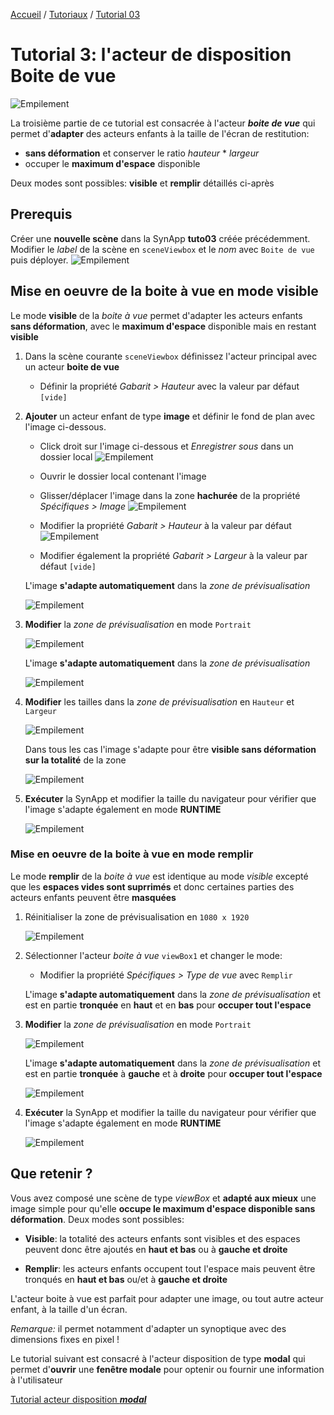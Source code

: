 [Accueil](/readme.md) / [Tutoriaux](../index.md) / [Tutorial 03](index.md)

# Tutorial 3: l'acteur de disposition **Boite de vue**

![Empilement](assets/actor_viewbox.png)

La troisième partie de ce tutorial est consacrée à l'acteur **_boite de vue_** qui permet d'**adapter** des acteurs enfants à la taille de l'écran de restitution:
* **sans déformation** et conserver le ratio _hauteur_ * _largeur_
* occuper le **maximum d'espace** disponible

Deux modes sont possibles: **visible** et **remplir** détaillés ci-après

## Prerequis

Créer une **nouvelle scène** dans la SynApp **tuto03** créée précédemment. Modifier le _label_ de la scène en ```sceneViewbox``` et le _nom_ avec ```Boite de vue``` puis déployer.
![Empilement](assets/part3_scenes.png)

## Mise en oeuvre de la boite à vue en mode **visible**

Le mode **visible** de la _boite à vue_ permet d'adapter les acteurs enfants **sans déformation**, avec le **maximum d'espace** disponible mais en restant **visible**

1. Dans la scène courante ```sceneViewbox``` définissez l'acteur principal avec un acteur **boite de vue**

    * Définir la propriété _Gabarit > Hauteur_ avec la valeur par défaut ```[vide]```

2. **Ajouter** un acteur enfant de type **image** et définir le fond de plan avec l'image ci-dessous. 
    * Click droit sur l'image ci-dessous et _Enregistrer sous_ dans un dossier local
    ![Empilement](assets/part3_building.png)

    * Ouvrir le dossier local contenant l'image
    * Glisser/déplacer l'image dans la zone **hachurée** de la propriété  _Spécifiques > Image_ 
   ![Empilement](assets/part3_image.png)
    * Modifier la propriété _Gabarit > Hauteur_ à la valeur par défaut
    ![Empilement](assets/part2_defaultValue.png)
    * Modifier également la propriété _Gabarit > Largeur_ à la valeur par défaut ```[vide]```

    L'image **s'adapte automatiquement** dans la _zone de prévisualisation_

    ![Empilement](assets/part3_preview1.png)

3. **Modifier** la _zone de prévisualisation_ en mode ```Portrait```

    ![Empilement](assets/part3_rotate.png)

    L'image **s'adapte automatiquement** dans la _zone de prévisualisation_

    ![Empilement](assets/part3_preview2.png)

4. **Modifier** les tailles dans la _zone de prévisualisation_ en ```Hauteur``` et ```Largeur```

    ![Empilement](assets/part3_size.png)

    Dans tous les cas l'image s'adapte pour être **visible sans déformation sur la totalité** de la zone

    ![Empilement](assets/part3_preview3.png)

5. **Exécuter** la SynApp et modifier la taille du navigateur pour vérifier que l'image s'adapte également en mode **RUNTIME**

    ![Empilement](assets/part3_execute1.png)

### Mise en oeuvre de la boite à vue en mode **remplir**

Le mode **remplir** de la _boite à vue_ est identique au mode _visible_ excepté que les **espaces vides sont suprrimés** et donc certaines parties des acteurs enfants peuvent être **masquées**

1. Réinitialiser la zone de prévisualisation en ```1080 x 1920```

   ![Empilement](assets/part3_size2.png)

2. Sélectionner l'acteur _boite à vue_ ```viewBox1``` et changer le mode:

    * Modifier la propriété _Spécifiques > Type de vue_ avec ```Remplir```

    L'image **s'adapte automatiquement** dans la _zone de prévisualisation_ et est en partie **tronquée** en **haut** et en **bas** pour **occuper tout l'espace**

3. **Modifier** la _zone de prévisualisation_ en mode ```Portrait```

    ![Empilement](assets/part3_rotate.png)

    L'image **s'adapte automatiquement** dans la _zone de prévisualisation_ et est en partie **tronquée** à **gauche** et à **droite** pour **occuper tout l'espace**

    ![Empilement](assets/part3_preview4.png)

4. **Exécuter** la SynApp et modifier la taille du navigateur pour vérifier que l'image s'adapte également en mode **RUNTIME**

    ![Empilement](assets/part3_execute2.png)

## Que retenir ?

Vous avez composé une scène de type _viewBox_ et **adapté aux mieux** une image simple pour qu'elle **occupe le maximum d'espace disponible sans déformation**. Deux modes sont possibles:
* **Visible**: la totalité des acteurs enfants sont visibles et des espaces peuvent donc être ajoutés en **haut et bas** ou à **gauche et droite**

* **Remplir**: les acteurs enfants occupent tout l'espace mais peuvent être tronqués en **haut et bas** ou/et à **gauche et droite**

L'acteur boite à vue est parfait pour adapter une image, ou tout autre acteur enfant, à la taille d'un écran.

_Remarque:_ il permet notamment d'adapter un synoptique avec des dimensions fixes en pixel !

Le tutorial suivant est consacré à l'acteur disposition de type **modal** qui permet d'**ouvrir** une **fenêtre modale** pour optenir ou fournir une information à l'utilisateur

[Tutorial acteur disposition **_modal_**](part4.md)